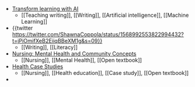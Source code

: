 - [Transform learning with AI](https://blogs.lse.ac.uk/highereducation/2022/09/07/transforming-the-classroom-with-ai/)
	- [[Teaching writing]], [[Writing]], [[Artificial intelligence]], [[Machine Learning]]
- {{twitter https://twitter.com/ShawnaCoppola/status/1568992553822994432?t=jPiOmifXeB2EiiqBBeXM1g&s=09}}
	- [[Writing]], [[Literacy]]
- [Nursing: Mental Health and Community Concepts](https://wtcs.pressbooks.pub/nursingmhcc/)
	- [[Nursing]], [[Mental Health]], [[Open textbook]]
- [Health Case Studies](https://pressbooks.bccampus.ca/healthcasestudies/)
	- [[Nursing]], [[Health education]], [[Case study]], [[Open textbook]]
-